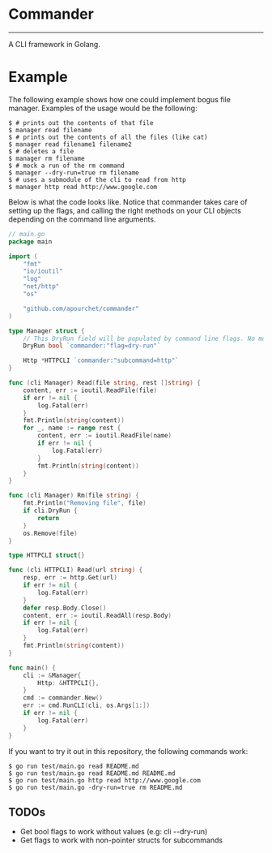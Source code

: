 # Commander
-----------
A CLI framework in Golang.

# Example
The following example shows how one could implement bogus file manager. Examples of the usage would be the following:
```
$ # prints out the contents of that file
$ manager read filename
$ # prints out the contents of all the files (like cat)
$ manager read filename1 filename2
$ # deletes a file
$ manager rm filename
$ # mock a run of the rm command 
$ manager --dry-run=true rm filename
$ # uses a submodule of the cli to read from http
$ manager http read http://www.google.com
```
Below is what the code looks like. Notice that commander takes care of setting up the flags, and calling the right methods on your CLI objects depending on the command line arguments.
```go
// main.go
package main

import (
	"fmt"
	"io/ioutil"
	"log"
	"net/http"
	"os"

	"github.com/apourchet/commander"
)

type Manager struct {
	// This DryRun field will be populated by command line flags. No more globals :)
	DryRun bool `commander:"flag=dry-run"`

	Http *HTTPCLI `commander:"subcommand=http"`
}

func (cli Manager) Read(file string, rest []string) {
	content, err := ioutil.ReadFile(file)
	if err != nil {
		log.Fatal(err)
	}
	fmt.Println(string(content))
	for _, name := range rest {
		content, err := ioutil.ReadFile(name)
		if err != nil {
			log.Fatal(err)
		}
		fmt.Println(string(content))
	}
}

func (cli Manager) Rm(file string) {
	fmt.Println("Removing file", file)
	if cli.DryRun {
		return
	}
	os.Remove(file)
}

type HTTPCLI struct{}

func (cli HTTPCLI) Read(url string) {
	resp, err := http.Get(url)
	if err != nil {
		log.Fatal(err)
	}
	defer resp.Body.Close()
	content, err := ioutil.ReadAll(resp.Body)
	if err != nil {
		log.Fatal(err)
	}
	fmt.Println(string(content))
}

func main() {
	cli := &Manager{
		Http: &HTTPCLI{},
	}
	cmd := commander.New()
	err := cmd.RunCLI(cli, os.Args[1:])
	if err != nil {
		log.Fatal(err)
	}
}
```
If you want to try it out in this repository, the following commands work:
```
$ go run test/main.go read README.md
$ go run test/main.go read README.md README.md
$ go run test/main.go http read http://www.google.com
$ go run test/main.go -dry-run=true rm README.md
```

## TODOs 
- Get bool flags to work without values (e.g: cli --dry-run)
- Get flags to work with non-pointer structs for subcommands
